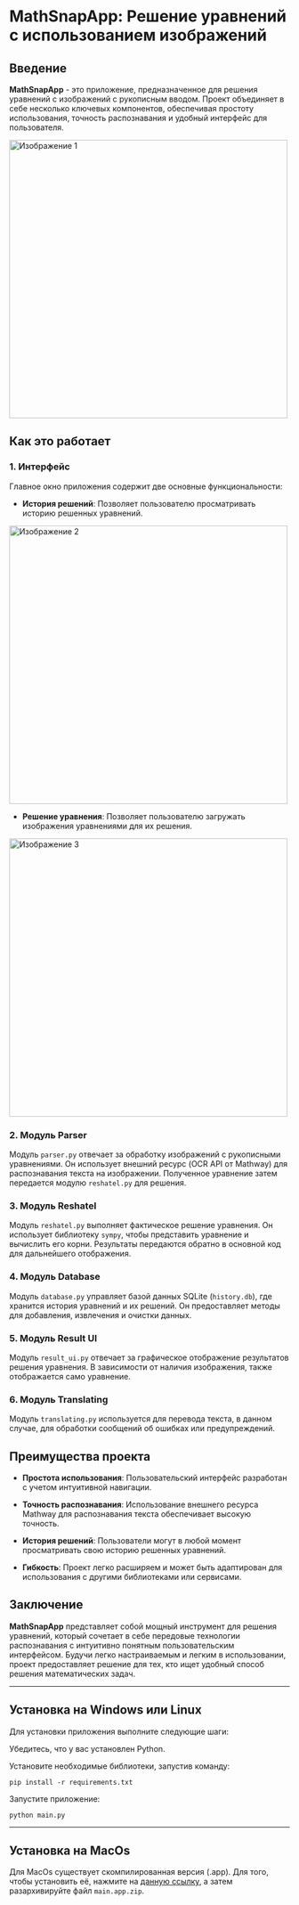 # MathSnapApp: Решение уравнений с использованием изображений

## Введение

**MathSnapApp** - это приложение, предназначенное для решения уравнений с изображений с рукописным вводом. Проект объединяет в себе несколько ключевых компонентов, обеспечивая простоту использования, точность распознавания и удобный интерфейс для пользователя.

<div style="display: flex; flex-direction: row;">
    <img src="https://i.imgur.com/EirN3hF.png" alt="Изображение 1" style="width: auto; height: 500px; margin-right: auto;">
</div>


## Как это работает

### 1. Интерфейс

Главное окно приложения содержит две основные функциональности:

- **История решений**: Позволяет пользователю просматривать историю решенных уравнений.

<div style="display: flex; flex-direction: row;">
    <img src="https://i.imgur.com/b0IuBKd.png" alt="Изображение 2" style="width: auto; height: 500px; margin-right: auto;">
</div>


- **Решение уравнения**: Позволяет пользователю загружать изображения уравнениями для их решения.
<div style="display: flex; flex-direction: row;">
    <img src="https://i.imgur.com/DuwBsen.png" alt="Изображение 3" style="width: auto; height: 500px; margin-right: auto;">
</div>

### 2. Модуль Parser

Модуль `parser.py` отвечает за обработку изображений с рукописными уравнениями. Он использует внешний ресурс (OCR API от Mathway) для распознавания текста на изображении. Полученное уравнение затем передается модулю `reshatel.py` для решения.

### 3. Модуль Reshatel

Модуль `reshatel.py` выполняет фактическое решение уравнения. Он использует библиотеку `sympy`, чтобы представить уравнение и вычислить его корни. Результаты передаются обратно в основной код для дальнейшего отображения.

### 4. Модуль Database

Модуль `database.py` управляет базой данных SQLite (`history.db`), где хранится история уравнений и их решений. Он предоставляет методы для добавления, извлечения и очистки данных.

### 5. Модуль Result UI

Модуль `result_ui.py` отвечает за графическое отображение результатов решения уравнения. В зависимости от наличия изображения, также отображается само уравнение.

### 6. Модуль Translating

Модуль `translating.py` используется для перевода текста, в данном случае, для обработки сообщений об ошибках или предупреждений.


## Преимущества проекта

- **Простота использования**: Пользовательский интерфейс разработан с учетом интуитивной навигации.

- **Точность распознавания**: Использование внешнего ресурса Mathway для распознавания текста обеспечивает высокую точность.

- **История решений**: Пользователи могут в любой момент просматривать свою историю решенных уравнений.

- **Гибкость**: Проект легко расширяем и может быть адаптирован для использования с другими библиотеками или сервисами.

## Заключение

**MathSnapApp** представляет собой мощный инструмент для решения уравнений, который сочетает в себе передовые технологии распознавания с интуитивно понятным пользовательским интерфейсом. Будучи легко настраиваемым и легким в использовании, проект предоставляет решение для тех, кто ищет удобный способ решения математических задач.

---

## Установка на Windows или Linux
Для установки приложения выполните следующие шаги:

Убедитесь, что у вас установлен Python.

Установите необходимые библиотеки, запустив команду:

`pip install -r requirements.txt`

Запустите приложение:

`python main.py`

---

## Установка на MacOs
Для MacOs существует скомпилированная версия (.app). Для того, чтобы установить её, нажмите на [данную ссылку](https://drive.google.com/uc?export=download&id=1NktlAoCE-T1kWBuTh-kz5yY9AxBwM9G0), а затем разархивируйте файл `main.app.zip`.

